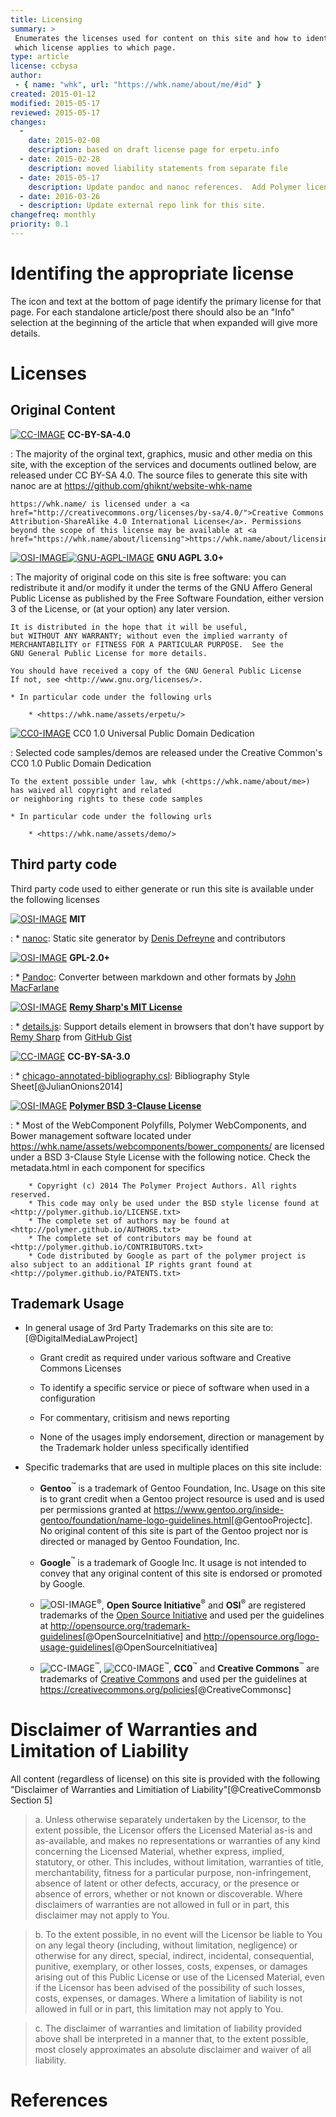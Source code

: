 ```yaml
---
title: Licensing
summary: >
 Enumerates the licenses used for content on this site and how to identify
 which license applies to which page.
type: article
license: ccbysa 
author: 
 - { name: "whk", url: "https://whk.name/about/me/#id" }
created: 2015-01-12
modified: 2015-05-17
reviewed: 2015-05-17
changes: 
  -
    date: 2015-02-08
    description: based on draft license page for erpetu.info
  - date: 2015-02-28
    description: moved liability statements from separate file
  - date: 2015-05-17
    description: Update pandoc and nanoc references.  Add Polymer license.  Update Trademark Usage section.
  - date: 2016-03-26
  - description: Update external repo link for this site.
changefreq: monthly
priority: 0.1
---
```


Identifing the appropriate license
====================================


The icon and text at the bottom of page identify the primary license
for that page.  For each standalone article/post there should also be an "Info" selection at the beginning of the article that when expanded will give more details.

Licenses
===================================

Original Content
------------------------------------

[![CC-IMAGE]][CC-4.0-LINK] **CC-BY-SA-4.0**

:   The majority of the orginal text, graphics, music and other media
    on this site, with the exception of the services and documents outlined
    below, are released under CC BY-SA 4.0.
    The source files to generate this site with nanoc are at <https://github.com/ghiknt/website-whk-name> 

    https://whk.name/ is licensed under a <a href="http://creativecommons.org/licenses/by-sa/4.0/">Creative Commons Attribution-ShareAlike 4.0 International License</a>. Permissions beyond the scope of this license may be available at <a href="https://whk.name/about/licensing">https://whk.name/about/licensing</a>.

[![OSI-IMAGE]][OSI-AGPL-LINK][![GNU-AGPL-IMAGE]][GNU-AGPL-LINK] **GNU AGPL 3.0+**

:   The majority of original code on this site is free software: you can redistribute it and/or modify
    it under the terms of the GNU Affero General Public License as published by
    the Free Software Foundation, either version 3 of the License, or
    (at your option) any later version.

    It is distributed in the hope that it will be useful,
    but WITHOUT ANY WARRANTY; without even the implied warranty of
    MERCHANTABILITY or FITNESS FOR A PARTICULAR PURPOSE.  See the
    GNU General Public License for more details.

    You should have received a copy of the GNU General Public License
    If not, see <http://www.gnu.org/licenses/>.
                                    
    * In particular code under the following urls

        * <https://whk.name/assets/erpetu/>

[![CC0-IMAGE]][CC0-1.0-LINK] CC0 1.0 Universal Public Domain Dedication

:   Selected code samples/demos are released under the Creative Common's CC0 1.0 Public Domain Dedication

    To the extent possible under law, whk (<https://whk.name/about/me>) has waived all copyright and related
    or neighboring rights to these code samples

    * In particular code under the following urls

        * <https://whk.name/assets/demo/>



Third party code
--------------------------------------------

Third party code used to either generate or run this site is available under the
following licenses

[![OSI-IMAGE]][OSI-MIT-LINK] **MIT**

:   * [nanoc](https://nanoc.ws): Static site generator by [Denis Defreyne](http://stoneship.org/) and contributors


[![OSI-IMAGE]][OSI-GPL-2-LINK] **GPL-2.0+**

:   * [Pandoc](http://pandoc.org): Converter between markdown and other formats by [John MacFarlane](http://johnmacfarlane.net)

[![OSI-IMAGE]][OSI-MIT-LINK] [**Remy Sharp's MIT License**](http://rem.mit-license.org/ "MIT License Remy's Site")

:   * [details.js](/js/external/details/details.js): Support details element in browsers that don't have support by [Remy Sharp](https://remysharp.com/) from [GitHub Gist](https://gist.github.com/remy/370590) 

[![CC-IMAGE]][CC-3.0-LINK] **CC-BY-SA-3.0**

:   * [chicago-annotated-bibliography.csl](/about/bibliography/chicago-annotated-bibliography.csl): Bibliography Style Sheet[@JulianOnions2014]


[![OSI-IMAGE]][OSI-BSD3-LINK] [**Polymer BSD 3-Clause License**](http://polymer.github.io/LICENSE.txt "Polymer BSD 3-Clause Style License")

:   * Most of the WebComponent Polyfills, Polymer WebComponents, and Bower management software located under <https://whk.name/assets/webcomponents/bower_components/> 
      are licensed under a BSD 3-Clause Style License with the following notice.  Check the metadata.html in each component for specifics

        
        * Copyright (c) 2014 The Polymer Project Authors. All rights reserved.
        * This code may only be used under the BSD style license found at <http://polymer.github.io/LICENSE.txt>
        * The complete set of authors may be found at <http://polymer.github.io/AUTHORS.txt>
        * The complete set of contributors may be found at <http://polymer.github.io/CONTRIBUTORS.txt>
        * Code distributed by Google as part of the polymer project is also subject to an additional IP rights grant found at <http://polymer.github.io/PATENTS.txt>
        


Trademark Usage
--------------------------------------------

* In general usage of 3rd Party Trademarks on this site are to:[@DigitalMediaLawProject]

    * Grant credit as required under various software and Creative Commons Licenses

    * To identify a specific service or piece of software when used in a configuration

    * For commentary, critisism and news reporting

    * None of the usages imply endorsement, direction or management by the Trademark holder unless specifically identified

* Specific trademarks that are used in multiple places on this site include:

    * **Gentoo**<sup>&#8482;</sup> is a trademark of Gentoo Foundation, Inc.  Usage on this site is to grant credit when a Gentoo project resource is used 
      and is used per permissions granted at <https://www.gentoo.org/inside-gentoo/foundation/name-logo-guidelines.html>[@GentooProjectc].
      No original content of this site is part of the Gentoo project nor is directed or managed by Gentoo Foundation, Inc. 

    * **Google**<sup>&#8482;</sup> is a trademark of Google Inc.  It usage is not intended to convey that any original content of this site is endorsed or promoted by Google.

    * ![OSI-IMAGE]<sup>&reg;</sup>,  **Open Source Initiative**<sup>&reg;</sup> and **OSI**<sup>&reg;</sup> are registered trademarks
      of the [Open Source Initiative](http://opensource.org) and used per the guidelines at 
      <http://opensource.org/trademark-guidelines>[@OpenSourceInitiative] and <http://opensource.org/logo-usage-guidelines>[@OpenSourceInitiativea]

    * ![CC-IMAGE]<sup>&#8482;</sup>, ![CC0-IMAGE]<sup>&#8482;</sup>,  **CC0**<sup>&#8482;</sup> and **Creative Commons**<sup>&#8482;</sup> are trademarks of [Creative Commons](https://creativecommons.org) and
      used per the guidelines at <https://creativecommons.org/policies>[@CreativeCommonsc]

Disclaimer of Warranties and Limitation of Liability
=======================================================

All content (regardless of license) on this site is provided with the following "Disclaimer of Warranties and Limitiation of Liability"[@CreativeCommonsb Section 5]

> a. Unless otherwise separately undertaken by the Licensor, to the extent possible, the Licensor offers the Licensed Material as-is and as-available, and makes no representations or warranties of any kind concerning the Licensed Material, whether express, implied, statutory, or other. This includes, without limitation, warranties of title, merchantability, fitness for a particular purpose, non-infringement, absence of latent or other defects, accuracy, or the presence or absence of errors, whether or not known or discoverable. Where disclaimers of warranties are not allowed in full or in part, this disclaimer may not apply to You.
    
> b. To the extent possible, in no event will the Licensor be liable to You on any legal theory (including, without limitation, negligence) or otherwise for any direct, special, indirect, incidental, consequential, punitive, exemplary, or other losses, costs, expenses, or damages arising out of this Public License or use of the Licensed Material, even if the Licensor has been advised of the possibility of such losses, costs, expenses, or damages. Where a limitation of liability is not allowed in full or in part, this limitation may not apply to You.

> c. The disclaimer of warranties and limitation of liability provided above shall be interpreted in a manner that, to the extent possible, most closely approximates an absolute disclaimer and waiver of all liability.


<!-- Links -->

[CC-IMAGE]: /images/by-sa-4.0-88x31.png 
[CC0-IMAGE]: /images/cc0-88x31.png

[CC0-1.0-LINK]: http://creativecommons.org/publicdomain/zero/1.0/ (CC0 1.0 Universal)
[CC-3.0-LINK]: http://creativecommons.org/licenses/by-sa/3.0/ (CC-BY-SA-3.0 License)
[CC-4.0-LINK]: http://creativecommons.org/licenses/by-sa/4.0/ (CC-BY-SA-4.0 License)



[OSI-IMAGE]: /images/osi_keyhole_31x31.png

[OSI-GPL-2-LINK]: http://opensource.org/licenses/GPL-2.0 (GPL-2.0+ License OSI Site)

[OSI-GPL-3-LINK]: http://opensource.org/licenses/GPL-3.0 (GPL-3.0+ License OSI Site)

[OSI-AGPL-LINK]: http://opensource.org/licenses/AGPL-3.0 (AGPL-3.0+ License OSI Site)

[OSI-MIT-LINK]: http://opensource.org/licenses/MIT (MIT License OSI Site)

[OSI-BSD3-LINK]: http://opensource.org/licenses/BSD-3-Clause (The BSD 3-Clause License)

[GNU-GPL-2-LINK]: https://www.gnu.org/licenses/old-licenses/gpl-2.0.html (GPL-2.0+ License GNU Site)

[GNU-GPL-3-LINK]: https://www.gnu.org/licenses/gpl.html (GPL-3.0+ License GNU Site)

[GNU-AGPL-IMAGE]: /images/agplv3-88x31.png

[GNU-AGPL-LINK]: https://www.gnu.org/licenses/agpl.html (AGPL-3.0+ License GNU Site)

[GNU-FDL-IMAGE]: /images/gfdl-logo-tiny.png

[GNU-FDL-LINK]: https://www.gnu.org/licenses/fdl.html (GFDL-1.3+ License)

References
==============================================================
